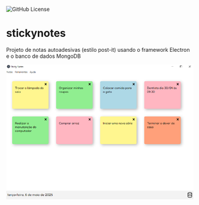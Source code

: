 ![GitHub License](https://img.shields.io/github/license/clxsilva/stickynotes)

# stickynotes
Projeto de notas autoadesivas (estilo post-it) usando o framework Electron e o banco de dados MongoDB

![](src/public/img/stickynotesprint.PNG)
